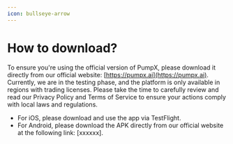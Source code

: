 ```yaml
---
icon: bullseye-arrow
---
```


# How to download?

To ensure you're using the official version of PumpX, please download it directly from our official website: [https://pumpx.ai](https://pumpx.ai). Currently, we are in the testing phase, and the platform is only available in regions with trading licenses. Please take the time to carefully review and read our Privacy Policy and Terms of Service to ensure your actions comply with local laws and regulations.

* For iOS, please download and use the app via TestFlight.
* For Android, please download the APK directly from our official website at the following link: \[xxxxxx].
